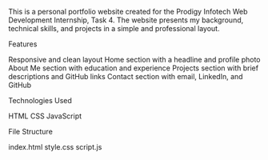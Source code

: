 This is a personal portfolio website created for the Prodigy Infotech Web Development Internship, Task 4. The website presents my background, technical skills, and projects in a simple and professional layout.

Features

Responsive and clean layout
Home section with a headline and profile photo
About Me section with education and experience
Projects section with brief descriptions and GitHub links
Contact section with email, LinkedIn, and GitHub

Technologies Used

HTML
CSS
JavaScript

File Structure

index.html
style.css
script.js

